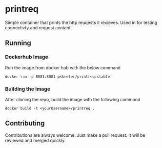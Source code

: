 # printreq

Simple container that prints the http reuqests it recieves. Used in for testing connectivty and request content. 

## Running

### Dockerhub Image

Run the image from docker hub with the below command

    docker run -p 8081:8081 pskreter/printreq:stable
    
### Building the Image

After cloning the repo, build the image with the following command

    docker build -t <yourUsername>/printreq .

## Contributing

Contributions are always welcome. Just make a pull request. It will be reviewed and merged quickly. 

